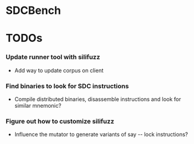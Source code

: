 # SDCBench

# TODOs

### Update runner tool with silifuzz
* Add way to update corpus on client

### Find binaries to look for SDC instructions
* Compile distributed binaries, disassemble instructions and look for similar mnemonic?

### Figure out how to customize silifuzz
* Influence the mutator to generate variants of say -- lock instructions?

